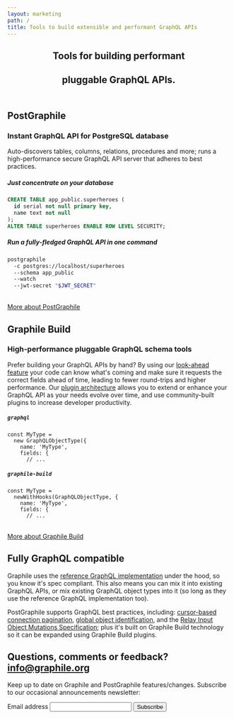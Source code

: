 ```yaml
---
layout: marketing
path: /
title: Tools to build extensible and performant GraphQL APIs
---
```


<!-- **************************************** -->

<header class='hero'>
<div class='container'>
<div class='row'>
<div class='col-xs-12'>
<div class='hero-block'>

## Tools for building performant

## pluggable GraphQL APIs.

</div>
</div>
</div>
</div>
</header>


<!-- **************************************** -->

<section>
<div class='container center'>

<div class='row'>
<div class='col-xs-12'>
<div class='hero-block'>

## PostGraphile

### Instant GraphQL API for PostgreSQL database

Auto-discovers tables, columns, relations, procedures and more; runs a
high-performance secure GraphQL API server that adheres to best practices.

</div>
</div>
</div>

<div class='row'>
<div class='col-lg-6 mb3 col-xs-12 tc-xs tr-lg'>

##### Just concentrate on your database
```sql
CREATE TABLE app_public.superheroes (
  id serial not null primary key,
  name text not null
);
ALTER TABLE superheroes ENABLE ROW LEVEL SECURITY;
```

</div><!-- /col-6 -->
<div class='col-lg-6 mb3 col-xs-12 tl-lg tc-xs'>

##### Run a fully-fledged GraphQL API in one command
```bash
postgraphile
  -c postgres://localhost/superheroes
  --schema app_public
  --watch
  --jwt-secret "$JWT_SECRET"
```

</div>
</div>

<br />
<div class='flex justify-center'>
<a class='strong-link' href='/postgraphile/'>More about PostGraphile <span class='fa fa-fw fa-long-arrow-right' /></a>
</div>


</div>
</section>

<!-- **************************************** -->

<section>
<div class='container center'>

<div class='row'>
<div class='col-xs-12'>
<div class='hero-block'>

## Graphile Build
### High-performance pluggable GraphQL schema tools

Prefer building your GraphQL APIs by hand? By using our [look-ahead
feature](/graphile-build/look-ahead/) your code can know what's coming and make
sure it requests the correct fields ahead of time, leading to fewer round-trips
and higher performance. Our [plugin architecture](/graphile-build/plugins/)
allows you to extend or enhance your GraphQL API as your needs evolve over time,
and use community-built plugins to increase developer productivity.

</div>
</div>
</div>

<div class='row'>
<div class='col-xs-12 col-lg-6 tr-lg tc-xs'>

##### `graphql`

```js{2}
const MyType =
  new GraphQLObjectType({
    name: 'MyType',
    fields: {
      // ...
```

</div>
<div class='col-xs-12 col-lg-6 tl-lg tc-xs'>

##### `graphile-build`

```js{2}
const MyType =
  newWithHooks(GraphQLObjectType, {
    name: 'MyType',
    fields: {
      // ...
```

</div>
</div>

<br />
<div class='flex justify-center'>
<a class='strong-link' href='/postgraphile/'>More about Graphile Build <span class='fa fa-fw fa-long-arrow-right' /></a>
</div>

</div>
</section>

<!-- **************************************** -->

<section>
<div class='container center'>

<div class='row'>
<div class='col-xs-12'>
<div class='hero-block'>

## Fully GraphQL compatible

Graphile uses the <a href="http://graphql.org/graphql-js/">reference GraphQL
implementation</a> under the hood, so you know it's spec compliant. This also
means you can mix it into existing GraphQL APIs, or mix existing GraphQL object
types into it (so long as they use the reference GraphQL implementation too).

PostGraphile supports GraphQL best practices, including: [cursor-based
connection
pagination](https://facebook.github.io/relay/graphql/connections.htm), [global
object
identification](https://facebook.github.io/relay/graphql/objectidentification.htm),
and the [Relay Input Object Mutations
Specification](https://facebook.github.io/relay/graphql/mutations.htm); plus
it's built on Graphile Build technology so it can be expanded using Graphile
Build plugins.

</div>
</div>
</div>

</div>
</section>

<!-- **************************************** -->

<section class='mailinglist'>
<div class='container'>

<div class='flex justify-center'>
<div class='col-xs-12'>
<div class='hero-block center'>

## Questions, comments or feedback? [info@graphile.org](mailto:info@graphile.org?subject=Graphile%20question/comment/feedback:)

</div>
</div>
</div>

<div class='flex justify-center'>
<div class='col-xs-12 center'>
<div class='hero-block'>

<div>
<form action="//graphile.us16.list-manage.com/subscribe/post?u=d103f710cf00a9273b55e8e9b&amp;id=c3a9eb5c4e" method="post"
id="mc-embedded-subscribe-form" name="mc-embedded-subscribe-form" class="validate" target="_blank" novalidate>
  <div id="mc_embed_signup_scroll" class="center hero-block">
    <p>Keep up to date on Graphile and PostGraphile features/changes.
    Subscribe to our occasional announcements newsletter:</p>
    <div class="mc-field-group form-inline justify-content-center">
      <div class='form-group'>
        <label for="mce-EMAIL">Email address</label>
        <input
          autocapitalize="off"
          autocomplete="off"
          autocorrect="off"
          class="required email signup-field form-control mx-sm-3"
          id="mce-EMAIL"
          name="EMAIL"
          spellcheck="false"
          type="email"
          value=""
        />
        <!-- real people should not fill this in and expect good things - do not remove this or risk form bot signups-->
        <div style="position: absolute; left: -5000px;" aria-hidden="true"><input type="text" name="b_d103f710cf00a9273b55e8e9b_c3a9eb5c4e" tabindex="-1" value="" /></div>
        <input
          class="button btn btn-primary signup-button"
          id="mc-embedded-subscribe"
          name="subscribe"
          type="submit"
          value="Subscribe"
        />
      </div>
      <div id="mce-responses" class="clear">
        <div class="response" id="mce-error-response" style="display:none"></div>
        <div class="response" id="mce-success-response" style="display:none"></div>
      </div>
    </div>
  </div>
</form>
</div>

</div>
</div>
</div>

</div>
</section>

<!-- **************************************** -->
